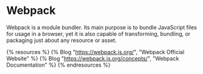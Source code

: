 # Webpack

Webpack is a module bundler. Its main purpose is to bundle JavaScript files for usage in a browser, yet it is also capable of transforming, bundling, or packaging just about any resource or asset.

{% resources %}
  {% Blog "https://webpack.js.org/", "Webpack Official Website" %}
  {% Blog "https://webpack.js.org/concepts/", "Webpack Documentation" %}
{% endresources %}
